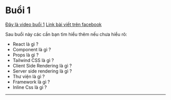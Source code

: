 # Buổi 1

[Đây là video buổi 1](https://drive.google.com/file/d/1yriIBjfJZer6qnjuWdfHHje_TX99m00O/view)
[Link bài viết trên facebook](https://www.facebook.com/groups/809354084079483/permalink/811445183870373/)

Sau buổi này các cần bạn tìm hiểu thêm nếu chưa hiểu rõ:

- React là gì ?
- Component là gì ?
- Props là gì ?
- Tailwind CSS là gì ?
- Client Side Rendering là gì ?
- Server side rendering là gì ?
- Thư viện là gì ?
- Framework là gì ?
- Inline Css là gì ?

---
